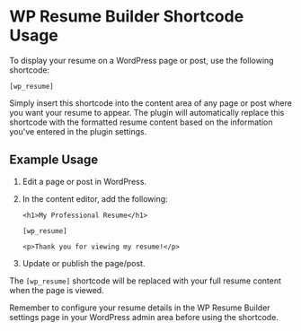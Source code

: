 # WP Resume Builder Shortcode Usage

To display your resume on a WordPress page or post, use the following shortcode:

```
[wp_resume]
```

Simply insert this shortcode into the content area of any page or post where you want your resume to appear. The plugin will automatically replace this shortcode with the formatted resume content based on the information you've entered in the plugin settings.

## Example Usage

1. Edit a page or post in WordPress.
2. In the content editor, add the following:

   ```
   <h1>My Professional Resume</h1>

   [wp_resume]

   <p>Thank you for viewing my resume!</p>
   ```

3. Update or publish the page/post.

The `[wp_resume]` shortcode will be replaced with your full resume content when the page is viewed.

Remember to configure your resume details in the WP Resume Builder settings page in your WordPress admin area before using the shortcode.
